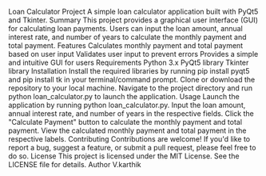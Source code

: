 Loan Calculator Project
A simple loan calculator application built with PyQt5 and Tkinter.
Summary
This project provides a graphical user interface (GUI) for calculating loan payments. Users can input the loan amount, annual interest rate, and number of years to calculate the monthly payment and total payment.
Features
Calculates monthly payment and total payment based on user input
Validates user input to prevent errors
Provides a simple and intuitive GUI for users
Requirements
Python 3.x
PyQt5 library
Tkinter library
Installation
Install the required libraries by running pip install pyqt5 and pip install tk in your terminal/command prompt.
Clone or download the repository to your local machine.
Navigate to the project directory and run python loan_calculator.py to launch the application.
Usage
Launch the application by running python loan_calculator.py.
Input the loan amount, annual interest rate, and number of years in the respective fields.
Click the "Calculate Payment" button to calculate the monthly payment and total payment.
View the calculated monthly payment and total payment in the respective labels.
Contributing
Contributions are welcome! If you'd like to report a bug, suggest a feature, or submit a pull request, please feel free to do so.
License
This project is licensed under the MIT License. See the LICENSE file for details.
Author
V.karthik

